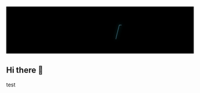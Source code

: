 <p align="center"> 
  <a href="https://oksanye.com">
    <img src="./LeavesWebber.svg">
  </a>
</p>

## Hi there 👋

test